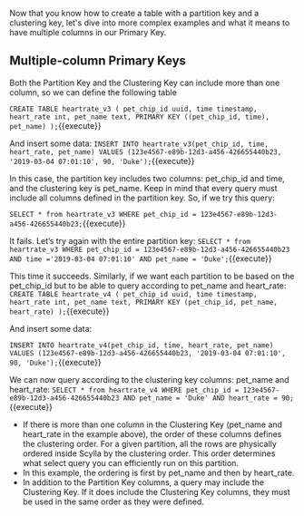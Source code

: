 Now that you know how to create a table with a partition key and a clustering key, let's dive into more complex examples and what it means to have multiple columns in our Primary Key. 

## Multiple-column Primary Keys


Both the Partition Key and the Clustering Key can include more than one column, so we can define the following table 

`CREATE TABLE heartrate_v3 (
   pet_chip_id uuid,
   time timestamp,
   heart_rate int,
   pet_name text,
   PRIMARY KEY ((pet_chip_id, time), pet_name)
);`{{execute}}

And insert some data:
`INSERT INTO heartrate_v3(pet_chip_id, time, heart_rate, pet_name) VALUES (123e4567-e89b-12d3-a456-426655440b23, '2019-03-04 07:01:10', 90, 'Duke');`{{execute}}

In this case, the partition key includes two columns: pet_chip_id and time, and the clustering key is pet_name. Keep in mind that every query must include all columns defined in the partition key. So, if we try this query:

`SELECT * from heartrate_v3 WHERE pet_chip_id = 123e4567-e89b-12d3-a456-426655440b23;`{{execute}}

It fails. 
Let’s try again with the entire partition key: 
`SELECT * from heartrate_v3 WHERE pet_chip_id = 123e4567-e89b-12d3-a456-426655440b23 AND time ='2019-03-04 07:01:10' AND pet_name = 'Duke';`{{execute}}

This time it succeeds. 
Similarly, if we want each partition to be based on the pet_chip_id but to be able to query according to pet_name and heart_rate:
`CREATE TABLE heartrate_v4 (
   pet_chip_id uuid,
   time timestamp,
   heart_rate int,
   pet_name text,
   PRIMARY KEY (pet_chip_id, pet_name, heart_rate)
);`{{execute}}

And insert some data:

`INSERT INTO heartrate_v4(pet_chip_id, time, heart_rate, pet_name) VALUES (123e4567-e89b-12d3-a456-426655440b23, '2019-03-04 07:01:10', 90, 'Duke');`{{execute}}

We can now query according to the clustering key columns: pet_name and heart_rate:
`SELECT * from heartrate_v4 WHERE pet_chip_id = 123e4567-e89b-12d3-a456-426655440b23 AND pet_name = 'Duke' AND heart_rate = 90;`{{execute}}

* If there is more than one column in the Clustering Key (pet_name and heart_rate in the example above), the order of these columns defines the clustering order. For a given partition, all the rows are physically ordered inside Scylla by the clustering order. This order determines what select query you can efficiently run on this partition.
* In this example, the ordering is first by pet_name and then by heart_rate.
* In addition to the Partition Key columns, a query may include the Clustering Key. If it does include the Clustering Key columns, they must be used in the same order as they were defined.



